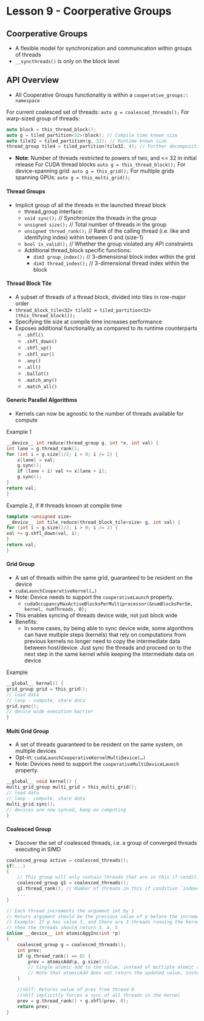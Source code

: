 # Lesson 9 - Coorperative Groups

## Coorperative Groups

- A flexible model for synchronization and communication within groups of threads
- `__syncthreads()` is only on the block level

## API Overview

- All Cooperative Groups functionality is within a `cooperative_groups:: namespace`

For current coalesced set of threads: `auto g = coalesced_threads();`
For warp-sized group of threads:
```C++
auto block = this_thread_block();
auto g = tiled_partition<32>(block); // Compile time known size
auto tile32 = tiled_partition(g, 32); // Runtime known size
thread_group tile4 = tiled_partition(tile32, 4); // Further decomposition of tile
```
- **Note**: Number of threads restricted to powers of two, and <= 32 in initial release
For CUDA thread blocks `auto g = this_thread_block();`
For device-spanning grid: `auto g = this_grid();`
For multiple grids spanning GPUs: `auto g = this_multi_grid();`

#### Thread Groups

- Implicit group of all the threads in the launched thread block
  - thread_group interface:
  - `void sync();` // Synchronize the threads in the group
  - `unsigned size();` // Total number of threads in the group
  - `unsigned thread_rank();` // Rank of the calling thread (i.e. like and identifying index) within between 0 and (size-1)
  - `bool is_valid();` // Whether the group violated any API constraints
  - Additional thread_block specific functions:
    - `dim3 group_index();` // 3-dimensional block index within the grid
    - `dim3 thread_index();` // 3-dimensional thread index within the block

#### Thread Block Tile

- A subset of threads of a thread block, divided into tiles in row-major order
- `thread_block_tile<32> tile32 = tiled_partition<32>(this_thread_block());`
- Specifying tile size at compile time increases performance
- Exposes additional functionality as compared to its runtime counterparts
  - `.shfl()`
  - `.shfl_down()`
  - `.shfl_up()`
  - `.shfl_xor()`
  - `.any()`
  - `.all()`
  - `.ballot()`
  - `.match_any()`
  - `.match_all()`

#### Generic Parallel Algorithms

- Kernels can now be agnostic to the number of threads available for compute

Example 1
```C++
__device__ int reduce(thread_group g, int *x, int val) {
int lane = g.thread_rank();
for (int i = g.size()/2; i > 0; i /= 2) {
    x[lane] = val;
    g.sync();
    if (lane < i) val += x[lane + i];
    g.sync();
}
return val;
}
```

Example 2, if # threads known at compile time
```C++
template <unsigned size>
__device__ int tile_reduce(thread_block_tile<size> g, int val) {
for (int i = g.size()/2; i > 0; i /= 2) {
val += g.shfl_down(val, i);
}
return val;
}
```

#### Grid Group

- A set of threads within the same grid, guaranteed to be resident on the device
- `cudaLaunchCooperativeKernel(…)`
- Note: Device needs to support the `cooperativeLaunch` property.
  - `cudaOccupancyMaxActiveBlocksPerMultiprocessor(&numBlocksPerSm, kernel, numThreads, 0);`
- This enables syncing of threads device wide, not just block wide
- Benefits:
  - In some cases, by being able to sync device wide, some algorithms can have multiple steps (kernels) that rely on computations from previous kernels no longer need to copy the intermediate data between host/device. Just sync the threads and proceed on to the next step in the same kernel while keeping the intermediate data on device

Example
```C++
__global__ kernel() {
grid_group grid = this_grid();
// load data
// loop - compute, share data
grid.sync();
// device wide execution barrier
}
```

#### Multi Grid Group
- A set of threads guaranteed to be resident on the same system, on multiple devices
- Opt-in: `cudaLaunchCooperativeKernelMultiDevice(…)`
- Note: Devices need to support the `cooperativeMultiDeviceLaunch` property.


```C++
__global__ void kernel() {
multi_grid_group multi_grid = this_multi_grid();
// load data
// loop - compute, share data
multi_grid.sync();
// devices are now synced, keep on computing
}
```

#### Coalesced Group
- Discover the set of coalesced threads, i.e. a group of converged threads executing in SIMD

```C++
coalesced_group active = coalesced_threads();
if(...)
{
    // This group will only contain threads that are in this if condition
    coalesced_group g1 = coalesced_threads();
    g1.thread_rank(); // Number of threads in this if condition `indexed`
    ...
}
```

```C++
// Each thread increments the argument int by 1
// Return argument should be the previous value of p before the increment of 1
// Example: If p has value 3, and there are 3 threads running the kernel
// then the threads should return 3, 4, 5
inline __device__ int atomicAggInc(int *p)
{
    coalesced_group g = coalesced_threads();
    int prev;
    if (g.thread_rank() == 0) {
        prev = atomicAdd(p, g.size());
        // Single atomic add to the value, instead of multiple atomic adds of value one
        // Note that atomicAdd does not return the updated value, instead it returns the old value
    }

    //shlf: Returns value of prev from thread 0
    //shlf implicitly forces a sync of all threads in the kernel
    prev = g.thread_rank() + g.shfl(prev, 0);
    return prev;
}
```
